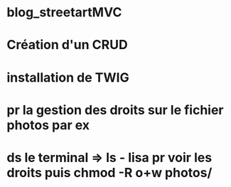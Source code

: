 # blog_streetartMVC

# Création d'un CRUD

# installation de TWIG

# pr la gestion des droits sur le fichier photos par ex
# ds le terminal => ls - lisa pr voir les droits puis chmod -R o+w photos/
